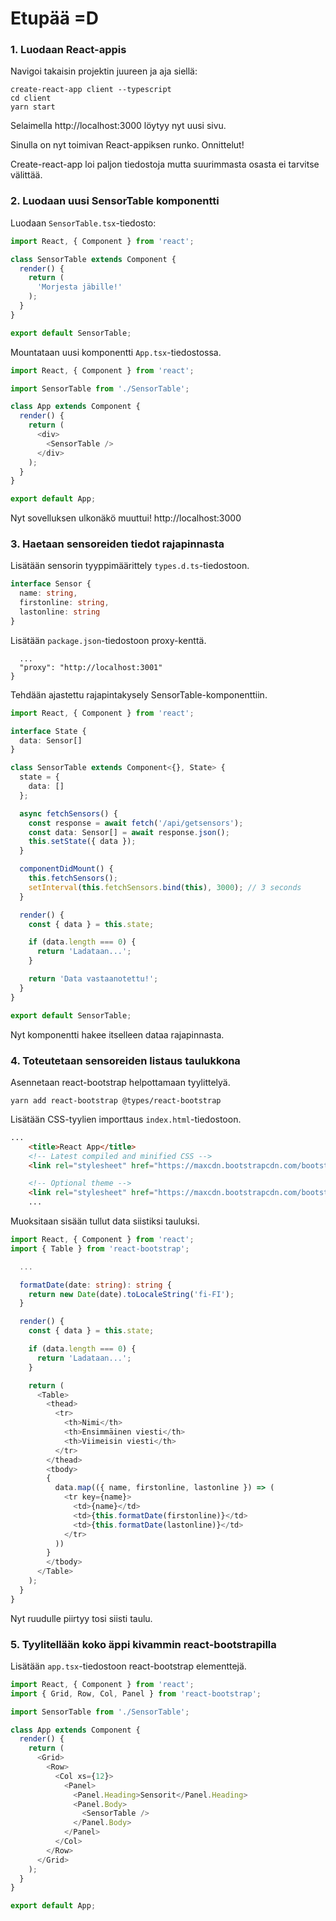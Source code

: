 
# Etupää =D

### 1. Luodaan React-appis

Navigoi takaisin projektin juureen ja aja siellä:

```
create-react-app client --typescript
cd client
yarn start
```

Selaimella http://localhost:3000 löytyy nyt uusi sivu.

Sinulla on nyt toimivan React-appiksen runko. Onnittelut!

Create-react-app loi paljon tiedostoja mutta suurimmasta osasta ei tarvitse välittää.

### 2. Luodaan uusi SensorTable komponentti

Luodaan `SensorTable.tsx`-tiedosto:
```TypeScript
import React, { Component } from 'react';

class SensorTable extends Component {
  render() {
    return (
      'Morjesta jäbille!'
    );
  }
}

export default SensorTable;
```

Mountataan uusi komponentti `App.tsx`-tiedostossa.

```TypeScript
import React, { Component } from 'react';

import SensorTable from './SensorTable';

class App extends Component {
  render() {
    return (
      <div>
        <SensorTable />
      </div>
    );
  }
}

export default App;
```

Nyt sovelluksen ulkonäkö muuttui! http://localhost:3000

### 3. Haetaan sensoreiden tiedot rajapinnasta

Lisätään sensorin tyyppimäärittely `types.d.ts`-tiedostoon.
```TypeScript
interface Sensor {
  name: string,
  firstonline: string,
  lastonline: string
}
```

Lisätään `package.json`-tiedostoon proxy-kenttä.
```
  ...
  "proxy": "http://localhost:3001"
}
```

Tehdään ajastettu rajapintakysely SensorTable-komponenttiin.

```TypeScript
import React, { Component } from 'react';

interface State {
  data: Sensor[]
}

class SensorTable extends Component<{}, State> {
  state = {
    data: []
  };

  async fetchSensors() {
    const response = await fetch('/api/getsensors');
    const data: Sensor[] = await response.json();
    this.setState({ data });
  }

  componentDidMount() {
    this.fetchSensors();
    setInterval(this.fetchSensors.bind(this), 3000); // 3 seconds
  }

  render() {
    const { data } = this.state;

    if (data.length === 0) {
      return 'Ladataan...';
    }

    return 'Data vastaanotettu!';
  }
}

export default SensorTable;

```

Nyt komponentti hakee itselleen dataa rajapinnasta.

### 4. Toteutetaan sensoreiden listaus taulukkona

Asennetaan react-bootstrap helpottamaan tyylittelyä.
```
yarn add react-bootstrap @types/react-bootstrap
```

Lisätään CSS-tyylien importtaus `index.html`-tiedostoon.
```html
...
    <title>React App</title>
    <!-- Latest compiled and minified CSS -->
    <link rel="stylesheet" href="https://maxcdn.bootstrapcdn.com/bootstrap/3.3.7/css/bootstrap.min.css" integrity="sha384-BVYiiSIFeK1dGmJRAkycuHAHRg32OmUcww7on3RYdg4Va+PmSTsz/K68vbdEjh4u" crossorigin="anonymous">

    <!-- Optional theme -->
    <link rel="stylesheet" href="https://maxcdn.bootstrapcdn.com/bootstrap/3.3.7/css/bootstrap-theme.min.css" integrity="sha384-rHyoN1iRsVXV4nD0JutlnGaslCJuC7uwjduW9SVrLvRYooPp2bWYgmgJQIXwl/Sp" crossorigin="anonymous">
    ...
```

Muoksitaan sisään tullut data siistiksi tauluksi.

```TypeScript
import React, { Component } from 'react'; 
import { Table } from 'react-bootstrap';

  ...

  formatDate(date: string): string {
    return new Date(date).toLocaleString('fi-FI');
  }

  render() {
    const { data } = this.state;

    if (data.length === 0) {
      return 'Ladataan...';
    }

    return (
      <Table>
        <thead>
          <tr>
            <th>Nimi</th>
            <th>Ensimmäinen viesti</th>
            <th>Viimeisin viesti</th>
          </tr>
        </thead>
        <tbody>
        {
          data.map(({ name, firstonline, lastonline }) => (
            <tr key={name}>
              <td>{name}</td>
              <td>{this.formatDate(firstonline)}</td>
              <td>{this.formatDate(lastonline)}</td>
            </tr>
          ))
        }
        </tbody>
      </Table>
    );
  }
}
```

Nyt ruudulle piirtyy tosi siisti taulu.

### 5. Tyylitellään koko äppi kivammin react-bootstrapilla

Lisätään `app.tsx`-tiedostoon react-bootstrap elementtejä.

```TypeScript
import React, { Component } from 'react';
import { Grid, Row, Col, Panel } from 'react-bootstrap';

import SensorTable from './SensorTable';

class App extends Component {
  render() {
    return (
      <Grid>
        <Row>
          <Col xs={12}>
            <Panel>
              <Panel.Heading>Sensorit</Panel.Heading>
              <Panel.Body>
                <SensorTable />
              </Panel.Body>
            </Panel>
          </Col>
        </Row>
      </Grid>
    );
  }
}

export default App;
```
